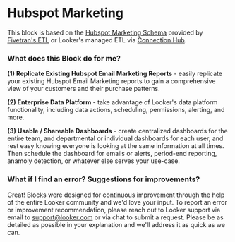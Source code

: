 # Hubspot Marketing

This block is based on the [Hubspot Marketing Schema](https://fivetran.com/docs/applications/hubspot#hubspotmarketingschema) provided by [Fivetran's ETL](https://fivetran.com/docs/applications/hubspot/setup-guide) or Looker's managed ETL via [Connection Hub](https://docs.looker.com/setup-and-management/connecting-to-db#new_database).

### What does this Block do for me?

**(1) Replicate Existing Hubspot Email Marketing Reports** - easily replicate your existing Hubspot Email Marketing reports to gain a comprehensive view of your customers and their purchase patterns.

**(2) Enterprise Data Platform** - take advantage of Looker's data platform functionality, including data actions, scheduling, permissions, alerting, and more.

**(3) Usable / Shareable Dashboards** - create centralized dashboards for the entire team, and departmental or individual dashboards for each user, and rest easy knowing everyone is looking at the same information at all times. Then schedule the dashboard for emails or alerts, period-end reporting, anamoly detection, or whatever else serves your use-case.

### What if I find an error? Suggestions for improvements?

Great! Blocks were designed for continuous improvement through the help of the entire Looker community and we'd love your input. To report an error or improvement recommendation, please reach out to Looker support via email to support@looker.com or via chat to submit a request. Please be as detailed as possible in your explanation and we'll address it as quick as we can.
